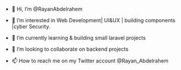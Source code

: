 - 👋 Hi, I’m @RayanAbdelrahem
- 👀 I’m interested in Web Development| UI&UX | building components  |cyber Security. 

- 🌱 I’m currently learning & building small laravel projects 
- 💞️ I’m looking to collaborate on backend projects 
- 📫 How to reach me on my Twitter account @Rayan_Abdelrahem

<!---
RayanAbdelrahem/RayanAbdelrahem is a ✨ special ✨ repository because its `README.md` (this file) appears on your GitHub profile.
You can click the Preview link to take a look at your changes.
--->
